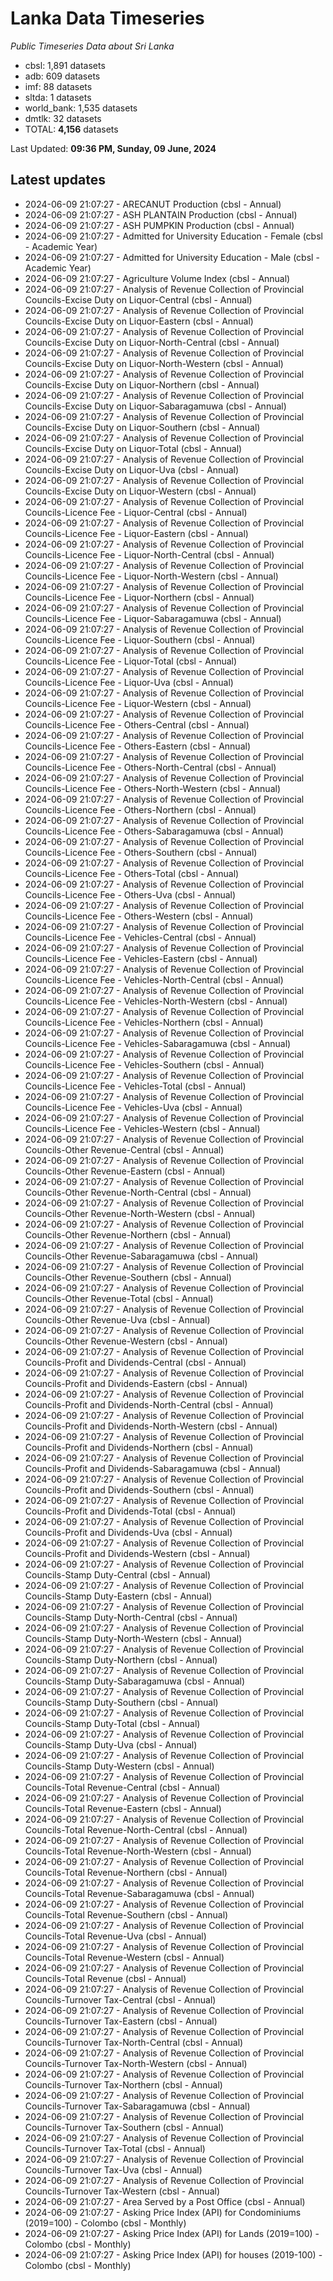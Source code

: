 # Lanka Data Timeseries
*Public Timeseries Data about Sri Lanka*

* cbsl: 1,891 datasets
* adb: 609 datasets
* imf: 88 datasets
* sltda: 1 datasets
* world_bank: 1,535 datasets
* dmtlk: 32 datasets
* TOTAL: **4,156** datasets

Last Updated: **09:36 PM, Sunday, 09 June, 2024**

## Latest updates

* 2024-06-09 21:07:27 - ARECANUT Production (cbsl - Annual)
* 2024-06-09 21:07:27 - ASH PLANTAIN Production (cbsl - Annual)
* 2024-06-09 21:07:27 - ASH PUMPKIN Production (cbsl - Annual)
* 2024-06-09 21:07:27 - Admitted for University Education - Female (cbsl - Academic Year)
* 2024-06-09 21:07:27 - Admitted for University Education - Male (cbsl - Academic Year)
* 2024-06-09 21:07:27 - Agriculture Volume Index (cbsl - Annual)
* 2024-06-09 21:07:27 - Analysis of Revenue Collection of Provincial Councils-Excise Duty on Liquor-Central (cbsl - Annual)
* 2024-06-09 21:07:27 - Analysis of Revenue Collection of Provincial Councils-Excise Duty on Liquor-Eastern (cbsl - Annual)
* 2024-06-09 21:07:27 - Analysis of Revenue Collection of Provincial Councils-Excise Duty on Liquor-North-Central (cbsl - Annual)
* 2024-06-09 21:07:27 - Analysis of Revenue Collection of Provincial Councils-Excise Duty on Liquor-North-Western (cbsl - Annual)
* 2024-06-09 21:07:27 - Analysis of Revenue Collection of Provincial Councils-Excise Duty on Liquor-Northern (cbsl - Annual)
* 2024-06-09 21:07:27 - Analysis of Revenue Collection of Provincial Councils-Excise Duty on Liquor-Sabaragamuwa (cbsl - Annual)
* 2024-06-09 21:07:27 - Analysis of Revenue Collection of Provincial Councils-Excise Duty on Liquor-Southern (cbsl - Annual)
* 2024-06-09 21:07:27 - Analysis of Revenue Collection of Provincial Councils-Excise Duty on Liquor-Total (cbsl - Annual)
* 2024-06-09 21:07:27 - Analysis of Revenue Collection of Provincial Councils-Excise Duty on Liquor-Uva (cbsl - Annual)
* 2024-06-09 21:07:27 - Analysis of Revenue Collection of Provincial Councils-Excise Duty on Liquor-Western (cbsl - Annual)
* 2024-06-09 21:07:27 - Analysis of Revenue Collection of Provincial Councils-Licence Fee - Liquor-Central (cbsl - Annual)
* 2024-06-09 21:07:27 - Analysis of Revenue Collection of Provincial Councils-Licence Fee - Liquor-Eastern (cbsl - Annual)
* 2024-06-09 21:07:27 - Analysis of Revenue Collection of Provincial Councils-Licence Fee - Liquor-North-Central (cbsl - Annual)
* 2024-06-09 21:07:27 - Analysis of Revenue Collection of Provincial Councils-Licence Fee - Liquor-North-Western (cbsl - Annual)
* 2024-06-09 21:07:27 - Analysis of Revenue Collection of Provincial Councils-Licence Fee - Liquor-Northern (cbsl - Annual)
* 2024-06-09 21:07:27 - Analysis of Revenue Collection of Provincial Councils-Licence Fee - Liquor-Sabaragamuwa (cbsl - Annual)
* 2024-06-09 21:07:27 - Analysis of Revenue Collection of Provincial Councils-Licence Fee - Liquor-Southern (cbsl - Annual)
* 2024-06-09 21:07:27 - Analysis of Revenue Collection of Provincial Councils-Licence Fee - Liquor-Total (cbsl - Annual)
* 2024-06-09 21:07:27 - Analysis of Revenue Collection of Provincial Councils-Licence Fee - Liquor-Uva (cbsl - Annual)
* 2024-06-09 21:07:27 - Analysis of Revenue Collection of Provincial Councils-Licence Fee - Liquor-Western (cbsl - Annual)
* 2024-06-09 21:07:27 - Analysis of Revenue Collection of Provincial Councils-Licence Fee - Others-Central (cbsl - Annual)
* 2024-06-09 21:07:27 - Analysis of Revenue Collection of Provincial Councils-Licence Fee - Others-Eastern (cbsl - Annual)
* 2024-06-09 21:07:27 - Analysis of Revenue Collection of Provincial Councils-Licence Fee - Others-North-Central (cbsl - Annual)
* 2024-06-09 21:07:27 - Analysis of Revenue Collection of Provincial Councils-Licence Fee - Others-North-Western (cbsl - Annual)
* 2024-06-09 21:07:27 - Analysis of Revenue Collection of Provincial Councils-Licence Fee - Others-Northern (cbsl - Annual)
* 2024-06-09 21:07:27 - Analysis of Revenue Collection of Provincial Councils-Licence Fee - Others-Sabaragamuwa (cbsl - Annual)
* 2024-06-09 21:07:27 - Analysis of Revenue Collection of Provincial Councils-Licence Fee - Others-Southern (cbsl - Annual)
* 2024-06-09 21:07:27 - Analysis of Revenue Collection of Provincial Councils-Licence Fee - Others-Total (cbsl - Annual)
* 2024-06-09 21:07:27 - Analysis of Revenue Collection of Provincial Councils-Licence Fee - Others-Uva (cbsl - Annual)
* 2024-06-09 21:07:27 - Analysis of Revenue Collection of Provincial Councils-Licence Fee - Others-Western (cbsl - Annual)
* 2024-06-09 21:07:27 - Analysis of Revenue Collection of Provincial Councils-Licence Fee - Vehicles-Central (cbsl - Annual)
* 2024-06-09 21:07:27 - Analysis of Revenue Collection of Provincial Councils-Licence Fee - Vehicles-Eastern (cbsl - Annual)
* 2024-06-09 21:07:27 - Analysis of Revenue Collection of Provincial Councils-Licence Fee - Vehicles-North-Central (cbsl - Annual)
* 2024-06-09 21:07:27 - Analysis of Revenue Collection of Provincial Councils-Licence Fee - Vehicles-North-Western (cbsl - Annual)
* 2024-06-09 21:07:27 - Analysis of Revenue Collection of Provincial Councils-Licence Fee - Vehicles-Northern (cbsl - Annual)
* 2024-06-09 21:07:27 - Analysis of Revenue Collection of Provincial Councils-Licence Fee - Vehicles-Sabaragamuwa (cbsl - Annual)
* 2024-06-09 21:07:27 - Analysis of Revenue Collection of Provincial Councils-Licence Fee - Vehicles-Southern (cbsl - Annual)
* 2024-06-09 21:07:27 - Analysis of Revenue Collection of Provincial Councils-Licence Fee - Vehicles-Total (cbsl - Annual)
* 2024-06-09 21:07:27 - Analysis of Revenue Collection of Provincial Councils-Licence Fee - Vehicles-Uva (cbsl - Annual)
* 2024-06-09 21:07:27 - Analysis of Revenue Collection of Provincial Councils-Licence Fee - Vehicles-Western (cbsl - Annual)
* 2024-06-09 21:07:27 - Analysis of Revenue Collection of Provincial Councils-Other Revenue-Central (cbsl - Annual)
* 2024-06-09 21:07:27 - Analysis of Revenue Collection of Provincial Councils-Other Revenue-Eastern (cbsl - Annual)
* 2024-06-09 21:07:27 - Analysis of Revenue Collection of Provincial Councils-Other Revenue-North-Central (cbsl - Annual)
* 2024-06-09 21:07:27 - Analysis of Revenue Collection of Provincial Councils-Other Revenue-North-Western (cbsl - Annual)
* 2024-06-09 21:07:27 - Analysis of Revenue Collection of Provincial Councils-Other Revenue-Northern (cbsl - Annual)
* 2024-06-09 21:07:27 - Analysis of Revenue Collection of Provincial Councils-Other Revenue-Sabaragamuwa (cbsl - Annual)
* 2024-06-09 21:07:27 - Analysis of Revenue Collection of Provincial Councils-Other Revenue-Southern (cbsl - Annual)
* 2024-06-09 21:07:27 - Analysis of Revenue Collection of Provincial Councils-Other Revenue-Total (cbsl - Annual)
* 2024-06-09 21:07:27 - Analysis of Revenue Collection of Provincial Councils-Other Revenue-Uva (cbsl - Annual)
* 2024-06-09 21:07:27 - Analysis of Revenue Collection of Provincial Councils-Other Revenue-Western (cbsl - Annual)
* 2024-06-09 21:07:27 - Analysis of Revenue Collection of Provincial Councils-Profit and Dividends-Central (cbsl - Annual)
* 2024-06-09 21:07:27 - Analysis of Revenue Collection of Provincial Councils-Profit and Dividends-Eastern (cbsl - Annual)
* 2024-06-09 21:07:27 - Analysis of Revenue Collection of Provincial Councils-Profit and Dividends-North-Central (cbsl - Annual)
* 2024-06-09 21:07:27 - Analysis of Revenue Collection of Provincial Councils-Profit and Dividends-North-Western (cbsl - Annual)
* 2024-06-09 21:07:27 - Analysis of Revenue Collection of Provincial Councils-Profit and Dividends-Northern (cbsl - Annual)
* 2024-06-09 21:07:27 - Analysis of Revenue Collection of Provincial Councils-Profit and Dividends-Sabaragamuwa (cbsl - Annual)
* 2024-06-09 21:07:27 - Analysis of Revenue Collection of Provincial Councils-Profit and Dividends-Southern (cbsl - Annual)
* 2024-06-09 21:07:27 - Analysis of Revenue Collection of Provincial Councils-Profit and Dividends-Total (cbsl - Annual)
* 2024-06-09 21:07:27 - Analysis of Revenue Collection of Provincial Councils-Profit and Dividends-Uva (cbsl - Annual)
* 2024-06-09 21:07:27 - Analysis of Revenue Collection of Provincial Councils-Profit and Dividends-Western (cbsl - Annual)
* 2024-06-09 21:07:27 - Analysis of Revenue Collection of Provincial Councils-Stamp Duty-Central (cbsl - Annual)
* 2024-06-09 21:07:27 - Analysis of Revenue Collection of Provincial Councils-Stamp Duty-Eastern (cbsl - Annual)
* 2024-06-09 21:07:27 - Analysis of Revenue Collection of Provincial Councils-Stamp Duty-North-Central (cbsl - Annual)
* 2024-06-09 21:07:27 - Analysis of Revenue Collection of Provincial Councils-Stamp Duty-North-Western (cbsl - Annual)
* 2024-06-09 21:07:27 - Analysis of Revenue Collection of Provincial Councils-Stamp Duty-Northern (cbsl - Annual)
* 2024-06-09 21:07:27 - Analysis of Revenue Collection of Provincial Councils-Stamp Duty-Sabaragamuwa (cbsl - Annual)
* 2024-06-09 21:07:27 - Analysis of Revenue Collection of Provincial Councils-Stamp Duty-Southern (cbsl - Annual)
* 2024-06-09 21:07:27 - Analysis of Revenue Collection of Provincial Councils-Stamp Duty-Total (cbsl - Annual)
* 2024-06-09 21:07:27 - Analysis of Revenue Collection of Provincial Councils-Stamp Duty-Uva (cbsl - Annual)
* 2024-06-09 21:07:27 - Analysis of Revenue Collection of Provincial Councils-Stamp Duty-Western (cbsl - Annual)
* 2024-06-09 21:07:27 - Analysis of Revenue Collection of Provincial Councils-Total Revenue-Central (cbsl - Annual)
* 2024-06-09 21:07:27 - Analysis of Revenue Collection of Provincial Councils-Total Revenue-Eastern (cbsl - Annual)
* 2024-06-09 21:07:27 - Analysis of Revenue Collection of Provincial Councils-Total Revenue-North-Central (cbsl - Annual)
* 2024-06-09 21:07:27 - Analysis of Revenue Collection of Provincial Councils-Total Revenue-North-Western (cbsl - Annual)
* 2024-06-09 21:07:27 - Analysis of Revenue Collection of Provincial Councils-Total Revenue-Northern (cbsl - Annual)
* 2024-06-09 21:07:27 - Analysis of Revenue Collection of Provincial Councils-Total Revenue-Sabaragamuwa (cbsl - Annual)
* 2024-06-09 21:07:27 - Analysis of Revenue Collection of Provincial Councils-Total Revenue-Southern (cbsl - Annual)
* 2024-06-09 21:07:27 - Analysis of Revenue Collection of Provincial Councils-Total Revenue-Uva (cbsl - Annual)
* 2024-06-09 21:07:27 - Analysis of Revenue Collection of Provincial Councils-Total Revenue-Western (cbsl - Annual)
* 2024-06-09 21:07:27 - Analysis of Revenue Collection of Provincial Councils-Total Revenue (cbsl - Annual)
* 2024-06-09 21:07:27 - Analysis of Revenue Collection of Provincial Councils-Turnover Tax-Central (cbsl - Annual)
* 2024-06-09 21:07:27 - Analysis of Revenue Collection of Provincial Councils-Turnover Tax-Eastern (cbsl - Annual)
* 2024-06-09 21:07:27 - Analysis of Revenue Collection of Provincial Councils-Turnover Tax-North-Central (cbsl - Annual)
* 2024-06-09 21:07:27 - Analysis of Revenue Collection of Provincial Councils-Turnover Tax-North-Western (cbsl - Annual)
* 2024-06-09 21:07:27 - Analysis of Revenue Collection of Provincial Councils-Turnover Tax-Northern (cbsl - Annual)
* 2024-06-09 21:07:27 - Analysis of Revenue Collection of Provincial Councils-Turnover Tax-Sabaragamuwa (cbsl - Annual)
* 2024-06-09 21:07:27 - Analysis of Revenue Collection of Provincial Councils-Turnover Tax-Southern (cbsl - Annual)
* 2024-06-09 21:07:27 - Analysis of Revenue Collection of Provincial Councils-Turnover Tax-Total (cbsl - Annual)
* 2024-06-09 21:07:27 - Analysis of Revenue Collection of Provincial Councils-Turnover Tax-Uva (cbsl - Annual)
* 2024-06-09 21:07:27 - Analysis of Revenue Collection of Provincial Councils-Turnover Tax-Western (cbsl - Annual)
* 2024-06-09 21:07:27 - Area Served by a Post Office (cbsl - Annual)
* 2024-06-09 21:07:27 - Asking Price Index (API) for Condominiums (2019=100) - Colombo (cbsl - Monthly)
* 2024-06-09 21:07:27 - Asking Price Index (API) for Lands (2019=100) - Colombo (cbsl - Monthly)
* 2024-06-09 21:07:27 - Asking Price Index (API) for houses (2019-100) - Colombo (cbsl - Monthly)
